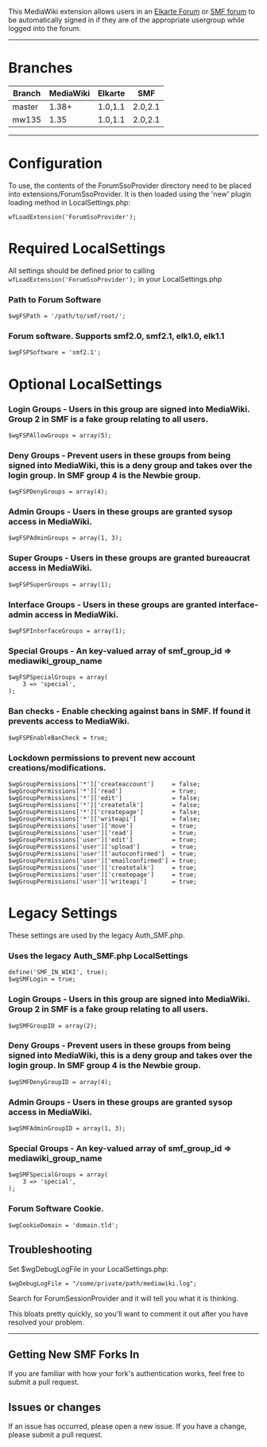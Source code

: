 This MediaWiki extension allows users in an [Elkarte Forum](https://www.elkarte.net/) or [SMF forum](https://www.simplemachines.org/) to be automatically signed in if they are of the appropriate usergroup while logged into the forum.

---
# Branches
| Branch | MediaWiki | Elkarte | SMF     |
| ------ | --------- | ------- | ------- |
| master | 1.38+     | 1.0,1.1 | 2.0,2.1 |
| mw135  | 1.35      | 1.0,1.1 | 2.0,2.1 |

 ----
# Configuration
To use, the contents of the ForumSsoProvider directory need to be placed into extensions/ForumSsoProvider. It is then loaded using the 'new' plugin loading method in LocalSettings.php:

    wfLoadExtension('ForumSsoProvider');

# Required LocalSettings
All settings should be defined prior to calling `wfLoadExtension('ForumSsoProvider');` in your LocalSettings.php
### Path to Forum Software

    $wgFSPath = '/path/to/smf/root/';

### Forum software.  Supports smf2.0, smf2.1, elk1.0, elk1.1

    $wgFSPSoftware = 'smf2.1';

# Optional LocalSettings
### Login Groups - Users in this group are signed into MediaWiki.  Group 2 in SMF is a fake group relating to all users.

    $wgFSPAllowGroups = array(5);

### Deny Groups - Prevent users in these groups from being signed into MediaWiki, this is a deny group and takes over the login group. In SMF group 4 is the Newbie group.

    $wgFSPDenyGroups = array(4);

### Admin Groups - Users in these groups are granted sysop access in MediaWiki.

    $wgFSPAdminGroups = array(1, 3);

### Super Groups - Users in these groups are granted bureaucrat access in MediaWiki.

    $wgFSPSuperGroups = array(1);

### Interface Groups - Users in these groups are granted interface-admin access in MediaWiki.

    $wgFSPInterfaceGroups = array(1);

### Special Groups - An key-valued array of smf_group_id => mediawiki_group_name

    $wgFSPSpecialGroups = array(
    	3 => 'special',
    );

### Ban checks - Enable checking against bans in SMF.  If found it prevents access to MediaWiki.

    $wgFSPEnableBanCheck = true;

### Lockdown permissions to prevent new account creations/modifications.

    $wgGroupPermissions['*']['createaccount']     = false;
    $wgGroupPermissions['*']['read']              = true;
    $wgGroupPermissions['*']['edit']              = false;
    $wgGroupPermissions['*']['createtalk']        = false;
    $wgGroupPermissions['*']['createpage']        = false;
    $wgGroupPermissions['*']['writeapi']          = false;
    $wgGroupPermissions['user']['move']           = true;
    $wgGroupPermissions['user']['read']           = true;
    $wgGroupPermissions['user']['edit']           = true;
    $wgGroupPermissions['user']['upload']         = true;
    $wgGroupPermissions['user']['autoconfirmed']  = true;
    $wgGroupPermissions['user']['emailconfirmed'] = true;
    $wgGroupPermissions['user']['createtalk']     = true;
    $wgGroupPermissions['user']['createpage']     = true;
    $wgGroupPermissions['user']['writeapi']       = true;

# Legacy Settings
These settings are used by the legacy Auth_SMF.php.
### Uses the legacy Auth_SMF.php LocalSettings

    define('SMF_IN_WIKI', true);
    $wgSMFLogin = true;

### Login Groups - Users in this group are signed into MediaWiki.  Group 2 in SMF is a fake group relating to all users.

    $wgSMFGroupID = array(2);

### Deny Groups - Prevent users in these groups from being signed into MediaWiki, this is a deny group and takes over the login group. In SMF group 4 is the Newbie group.

    $wgSMFDenyGroupID = array(4);

### Admin Groups - Users in these groups are granted sysop access in MediaWiki.

    $wgSMFAdminGroupID = array(1, 3);

### Special Groups - An key-valued array of smf_group_id => mediawiki_group_name

    $wgSMFSpecialGroups = array(
    	3 => 'special',
    );

### Forum Software Cookie.

    $wgCookieDomain = 'domain.tld';

Troubleshooting
---------------

Set $wgDebugLogFile in your LocalSettings.php:

    $wgDebugLogFile = "/some/private/path/mediawiki.log";
    
Search for ForumSessionProvider and it will tell you what it is thinking.

This bloats pretty quickly, so you'll want to comment it out after you have resolved your problem.

----
Getting New SMF Forks In
------------------------
If you are familiar with how your fork's authentication works, feel free to submit a pull request.

Issues or changes
------------------------
If an issue has occurred, please open a new issue.  If you have a change, please submit a pull request.

